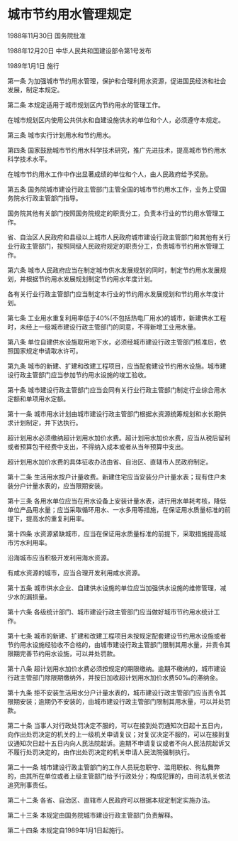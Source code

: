 # 城市节约用水管理规定

1988年11月30日 国务院批准　

1988年12月20日 中华人民共和国建设部令第1号发布　

1989年1月1日 施行

第一条 为加强城市节约用水管理，保护和合理利用水资源，促进国民经济和社会发展，制定本规定。

第二条 本规定适用于城市规划区内节约用水的管理工作。

在城市规划区内使用公共供水和自建设施供水的单位和个人，必须遵守本规定。

第三条 城市实行计划用水和节约用水。

第四条 国家鼓励城市节约用水科学技术研究，推广先进技术，提高城市节约用水科学技术水平。

在城市节约用水工作中作出显著成绩的单位和个人，由人民政府给予奖励。

第五条 国务院城市建设行政主管部门主管全国的城市节约用水工作，业务上受国务院水行政主管部门指导。

国务院其他有关部门按照国务院规定的职责分工，负责本行业的节约用水管理工作。

省、自治区人民政府和县级以上城市人民政府城市建设行政主管部门和其他有关行业行政主管部门，按照同级人民政府规定的职责分工，负责城市节约用水管理工作。

第六条 城市人民政府应当在制定城市供水发展规划的同时，制定节约用水发展规划，并根据节约用水发展规划制定节约用水年度计划。

各有关行业行政主管部门应当制定本行业的节约用水发展规划和节约用水年度计划。

第七条 工业用水重复利用率低于40%(不包括热电厂用水)的城市，新建供水工程时，未经上一级城市建设行政主管部门的同意，不得新增工业用水量。

第八条 单位自建供水设施取用地下水，必须经城市建设行政主管部门核准后，依照国家规定申请取水许可。

第九条 城市的新建、扩建和改建工程项目，应当配套建设节约用水设施。城市建设行政主管部门应当参加节约用水设施的竣工验收。

第十条 城市建设行政主管部门应当会同有关行业行政主管部门制定行业综合用水定额和单项用水定额。

第十一条 城市用水计划由城市建设行政主管部门根据水资源统筹规划和水长期供求计划制定，并下达执行。

超计划用水必须缴纳超计划用水加价水费。超计划用水加价水费，应当从税后留利或者预算包干经费中支出，不得纳入成本或者从当年预算中支出。

超计划用水加价水费的具体征收办法由省、自治区、直辖市人民政府制定。

第十二条 生活用水按户计量收费。新建住宅应当安装分户计量水表；现有住户未装分户计量水表的，应当限期安装。

第十三条 各用水单位应当在用水设备上安装计量水表，进行用水单耗考核，降低单位产品用水量；应当采取循环用水、一水多用等措施，在保证用水质量标准的前提下，提高水的重复利用率。

第十四条 水资源紧缺城市，应当在保证用水质量标准的前提下，采取措施提高城市污水利用率。

沿海城市应当积极开发利用海水资源。

有咸水资源的城市，应当合理开发利用咸水资源。

第十五条 城市供水企业、自建供水设施的单位应当加强供水设施的维修管理，减少水的漏损量。

第十六条 各级统计部门、城市建设行政主管部门应当做好城市节约用水统计工作。

第十七条 城市的新建、扩建和改建工程项目未按规定配套建设节约用水设施或者节约用水设施经验收不合格的，由城市建设行政主管部门限制其用水量，并责令其限期完善节约用水设施，可以并处罚款。

第十八条 超计划用水加价水费必须按规定的期限缴纳。逾期不缴纳的，城市建设行政主管部门除限期缴纳外，并按日加收超计划用水加价水费50‰的滞纳金。

第十九条 拒不安装生活用水分户计量水表的，城市建设行政主管部门应当责令其限期安装；逾期仍不安装的，由城市建设行政主管部门限制其用水量，可以并处罚款。

第二十条 当事人对行政处罚决定不服的，可以在接到处罚通知次日起十五日内，向作出处罚决定的机关的上一级机关申请复议；对复议决定不服的，可以在接到复议通知次日起十五日内向人民法院起诉。逾期不申请复议或者不向人民法院起诉又不履行处罚决定的，由作出处罚决定的机关申请人民法院强制执行。

第二十一条 城市建设行政主管部门的工作人员玩忽职守、滥用职权、徇私舞弊的，由其所在单位或者上级主管部门给予行政处分；构成犯罪的，由司法机关依法追究刑事责任。

第二十二条 各省、自治区、直辖市人民政府可以根据本规定制定实施办法。

第二十三条 本规定由国务院城市建设行政主管部门负责解释。

第二十四条 本规定自1989年1月1日起施行。
